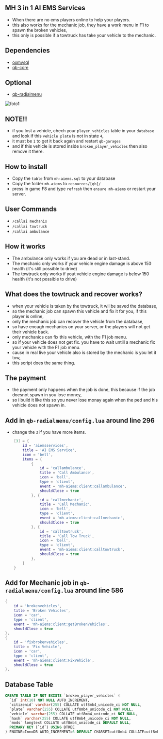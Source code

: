 ## MH 3 in 1 AI EMS Services
- When there are no ems players online to help your players.
- this also works for the mechanic job, they have a work menu in F1 to spawn the broken vehicles,
- this only is possible if a towtruck has take your vehicle to the mechanic. 


## Dependencies
- [oxmysql](https://github.com/overextended/oxmysql/releases/tag/v1.9.3)
- [qb-core](https://github.com/qbcore-framework/qb-core)


## Optional
- [qb-radialmenu](https://github.com/qbcore-framework/qb-radialmenu)


![foto1](https://naskho.org/images/ReadPlease.gif)

## NOTE!!
- if you lost a vehicle, chech your `player_vehicles` table in your `database` and look if this `vehicle plate` is not in state `4`, 
- it must be `1` to get it back again and restart `qb-garages`
- and if this vehicle is stored inside `broken_player_vehicles` then also remove it there.

## How to install
- Copy the `table` from `mh-aiems.sql` to your database
- Copy the folder `mh-aiems` to `resources/[qb]/`
- press in game F8 and type `refresh` then `ensure mh-aiems` or restart your server.


## User Commands
- `/callai mechanix`
- `/callai towtruck`
- `/callai ambulance` 



## How it works
- The ambulance only works if you are dead or in last-stand.
- The mechanic only works if your vehicle engine damage is above 150 health (it's still possible to drive)
- The towtruck only works if yout vehicle engine damage is below 150 health (it's not possible to drive)



## What does the towtruck and recover works?
- when your vehicle is taken by the towtruck, it wil be saved the database,
- so the mechanic job can spawn this vehicle and fix it for you, if this player is online,
- only the mechanic job can recover the vehicle from the database,
- so have enough mechanics on your server, or the players will not get their vehicle back.
- only mechanics can fix this vehicle, with the F1 job menu.
- so if your vehicle does not get fix. you have to wait untill a mechanic fix your vehicle with the F1 job menu.
- cause in real live your vehicle also is stored by the mechanic is you let it tow,
- this script does the same thing.
 


## The payment
- the payment only happens when the job is done, this because if the job doesnot spawn in you lose money,
- so i build it like this so you never lose monay again when the ped and his vehicle does not spawn in.



## Add in `qb-radialmenu/config.lua` around line 296
- change the `3` if you have more items.
```lua
    [3] = {
        id = 'aiemsservices',
        title = 'AI EMS Service',
        icon = 'bell',
        items = {
            {
                id = 'callambulance',
                title = 'Call Ambulance',
                icon = 'bell',
                type = 'client',
                event = 'mh-aiems:client:callambulance',
                shouldClose = true
            }, {
                id = 'callmechanic',
                title = 'Call Mechanic',
                icon = 'bell',
                type = 'client',
                event = 'mh-aiems:client:callmechanic',
                shouldClose = true
            }, {
                id = 'calltowtruck',
                title = 'Call Tow Truck',
                icon = 'bell',
                type = 'client',
                event = 'mh-aiems:client:calltowtruck',
                shouldClose = true
            },
        }
    }
```


## Add for Mechanic job in `qb-radialmenu/config.lua` around line 586
```lua
{
    id = 'brokenvehicles',
    title = 'Broken Vehicles',
    icon = 'car',
    type = 'client',
    event = 'mh-aiems:client:getBrokenVehicles',
    shouldClose = true
},
{
    id = 'fixbrokenvehicles',
    title = 'Fix Vehicle',
    icon = 'car',
    type = 'client',
    event = 'mh-aiems:client:FixVehicle',
    shouldClose = true
},
```


## Database Table
```sql
CREATE TABLE IF NOT EXISTS `broken_player_vehicles` (
  `id` int(10) NOT NULL AUTO_INCREMENT,
  `citizenid` varchar(255) COLLATE utf8mb4_unicode_ci NOT NULL,
  `plate` varchar(255) COLLATE utf8mb4_unicode_ci NOT NULL,
  `vehicle` varchar(255) COLLATE utf8mb4_unicode_ci NOT NULL,
  `hash` varchar(255) COLLATE utf8mb4_unicode_ci NOT NULL,
  `mods` longtext COLLATE utf8mb4_unicode_ci DEFAULT NULL,
  PRIMARY KEY (`id`) USING BTREE
) ENGINE=InnoDB AUTO_INCREMENT=6 DEFAULT CHARSET=utf8mb4 COLLATE=utf8mb4_unicode_ci ROW_FORMAT=DYNAMIC;
```
